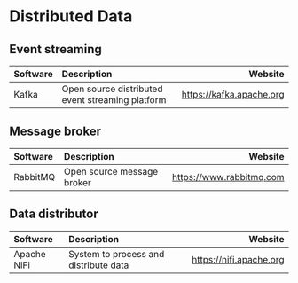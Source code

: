 # Distributed Data

## Event streaming

| Software | Description | Website  |
| :------- | :---------- | -------: |
| Kafka    | Open source distributed event streaming platform | https://kafka.apache.org |

## Message broker

| Software | Description | Website  |
| :------- | :---------- | -------: |
| RabbitMQ | Open source message broker | https://www.rabbitmq.com |

## Data distributor

| Software | Description | Website  |
| :------- | :---------- | -------: |
| Apache NiFi | System to process and distribute data | https://nifi.apache.org |
